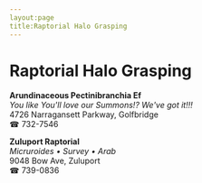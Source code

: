 ```yaml
---
layout:page
title:Raptorial Halo Grasping
---
```

# Raptorial Halo Grasping

**Arundinaceous Pectinibranchia Ef**  
_You like You'll love our Summons!? We've got it!!!_  
4726 Narragansett Parkway, Golfbridge  
☎ 732-7546



**Zuluport Raptorial**  
_Micruroides • Survey • Arab_  
9048 Bow Ave, Zuluport  
☎ 739-0836



